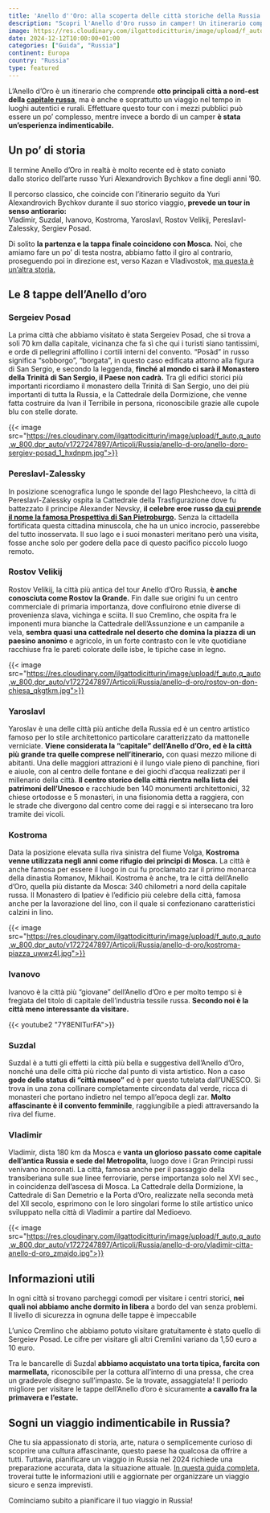 ```yaml
---
title: 'Anello d''Oro: alla scoperta delle città storiche della Russia'
description: "Scopri l'Anello d'Oro russo in camper! Un itinerario completo attraverso 8 città storiche, tra cui Suzdal, Vladimir e Yaroslavl. Un viaggio avventuroso e autentico alla scoperta della Russia più autentica."
image: https://res.cloudinary.com/ilgattodicitturin/image/upload/f_auto,q_auto,w_800,dpr_auto/v1731636403/Articoli/Russia/anello-d-oro/anello-doro-sergiev-posad_tqzdjx.jpg
date: 2024-12-12T10:00:00+01:00
categories: ["Guida", "Russia"]
continent: Europa
country: "Russia"
type: featured
---
```


L’Anello d’Oro è un itinerario che comprende **otto principali città a nord-est della [capitale russa](/blog/tour-di-mosca-in-due-giorni-itinerario-imperdibile)**, ma è anche e soprattutto un viaggio nel tempo in luoghi autentici e rurali.
Effettuare questo tour con i mezzi pubblici può essere un po’ complesso, mentre invece a bordo di un camper **è stata un’esperienza indimenticabile.** 

## Un po’ di storia
Il termine Anello d’Oro in realtà è molto recente ed è stato coniato dallo storico dell’arte russo Yuri Alexandrovich Bychkov a fine degli anni ’60. 

Il percorso classico, che coincide con l’itinerario seguito da Yuri Alexandrovich Bychkov durante il suo storico viaggio, **prevede un tour in senso antiorario:**
Vladimir, Suzdal, Ivanovo, Kostroma, Yaroslavl, Rostov Velikij, Pereslavl-Zalessky, Sergiev Posad. 

Di solito **la partenza e la tappa finale coincidono con Mosca.**
Noi, che amiamo fare un po’ di testa nostra, abbiamo fatto il giro al contrario, proseguendo poi in direzione est, verso Kazan e Vladivostok, [ma questa è un’altra storia.](/blog/dall-italia-al-giappone-in-van)

## Le 8 tappe dell’Anello d’oro 

### Sergeiev Posad
La prima città che abbiamo visitato è stata Sergeiev Posad, che si trova a soli 70 km dalla capitale, vicinanza che fa sì che qui i turisti siano tantissimi, e orde di pellegrini affollino i cortili interni del convento. “Posàd” in russo significa “sobborgo”, “borgata”, in questo caso edificata attorno alla figura di San Sergio, e secondo la leggenda, **finché al mondo ci sarà il Monastero della Trinità di San Sergio, il Paese non cadrà.** Tra gli edifici storici più importanti ricordiamo il monastero della Trinità di San Sergio, uno dei più importanti di tutta la Russia, e la Cattedrale della Dormizione, che venne fatta costruire da Ivan il Terribile in persona, riconoscibile grazie alle cupole blu con stelle dorate.

{{< image src="https://res.cloudinary.com/ilgattodicitturin/image/upload/f_auto,q_auto,w_800,dpr_auto/v1727247897/Articoli/Russia/anello-d-oro/anello-doro-sergiev-posad_1_hxdnpm.jpg">}}


### Pereslavl-Zalessky

In posizione scenografica lungo le sponde del lago Pleshcheevo, la città di Pereslavl-Zalessky ospita la Cattedrale della Trasfigurazione dove fu battezzato il principe Alexander Nevsky, **il celebre eroe russo [da cui prende il nome la famosa Prospettiva di San Pietroburgo](/blog/tour-di-san-pietroburgo-scopri-la-venezia-del-nord-in-2-giorni).** Senza la cittadella fortificata questa cittadina minuscola, che ha un unico incrocio,  passerebbe del tutto inosservata. Il suo lago e i suoi monasteri meritano però una visita, fosse anche solo per godere della pace di questo pacifico piccolo luogo remoto. 

### Rostov Velikij

Rostov Velikij, la città più antica del tour Anello d’Oro Russia, **è anche conosciuta come Rostov la Grande.** Fin dalle sue origini fu un centro commerciale di primaria importanza, dove confluirono etnie diverse di provenienza slava, vichinga e sciita. Il suo Cremlino, che ospita fra le imponenti mura bianche la Cattedrale dell’Assunzione e un campanile a vela, **sembra quasi una cattedrale nel deserto che domina la piazza di un paesino anonimo** e agricolo, in un forte contrasto con le vite quotidiane racchiuse fra le pareti colorate delle isbe, le tipiche case in legno. 

{{< image src="https://res.cloudinary.com/ilgattodicitturin/image/upload/f_auto,q_auto,w_800,dpr_auto/v1727247897/Articoli/Russia/anello-d-oro/rostov-on-don-chiesa_qkgtkm.jpg">}}

### Yaroslavl

Yaroslav è una delle città più antiche della Russia ed è un centro artistico famoso per lo stile architettonico particolare caratterizzato da mattonelle verniciate. **Viene considerata la “capitale” dell’Anello d’Oro, ed è la città più grande tra quelle comprese nell’itinerario,** con quasi mezzo milione di abitanti. Una delle maggiori attrazioni è il lungo viale pieno di panchine, fiori e aiuole, con al centro delle fontane e dei giochi d’acqua realizzati per il millenario della città. **Il centro storico della città rientra nella lista dei patrimoni dell’Unesco** e racchiude ben 140 monumenti architettonici, 32 chiese ortodosse e 5 monasteri, in una fisionomia detta a raggiera, con le strade che divergono dal centro come dei raggi e si intersecano tra loro tramite dei vicoli.

### Kostroma

Data la posizione elevata sulla riva sinistra del fiume Volga, **Kostroma venne utilizzata negli anni come rifugio dei principi di Mosca.** La città è anche famosa per essere il luogo in cui fu proclamato zar il primo monarca della dinastia Romanov, Mikhail.
Kostroma è anche, tra le città dell’Anello d’Oro, quella più distante da Mosca: 340 chilometri a nord della capitale russa. Il Monastero di Ipatiev è l’edificio più celebre della città, famosa anche per la lavorazione del lino, con il quale si confezionano caratteristici calzini in lino. 

{{< image src="https://res.cloudinary.com/ilgattodicitturin/image/upload/f_auto,q_auto,w_800,dpr_auto/v1727247897/Articoli/Russia/anello-d-oro/kostroma-piazza_uwwz4l.jpg">}}

### Ivanovo

Ivanovo è la città più “giovane” dell’Anello d’Oro e per molto tempo si è fregiata del titolo di capitale dell’industria tessile russa. **Secondo noi è la città meno interessante da visitare.** 

{{< youtube2 "7Y8ENITurFA">}}

### Suzdal

Suzdal è a tutti gli effetti la città più bella e suggestiva dell’Anello d’Oro, nonché una delle città più ricche dal punto di vista artistico. Non a caso **gode dello status di “città museo”** ed è per questo tutelata dall’UNESCO. Si trova in una zona collinare completamente circondata dal verde, ricca di monasteri che portano indietro nel tempo all’epoca degli zar. **Molto affascinante è il convento femminile**, raggiungibile a piedi attraversando la riva del fiume. 

### Vladimir

Vladimir, dista 180 km da Mosca e **vanta un glorioso passato come capitale dell’antica Russia e sede del Metropolita**, luogo dove i Gran Principi russi venivano incoronati. La città, famosa anche per il passaggio della transiberiana sulle sue linee ferroviarie, perse importanza solo nel XVI sec., in coincidenza dell’ascesa di Mosca. 
La Cattedrale della Dormizione, la Cattedrale di San Demetrio e la Porta d’Oro, realizzate nella seconda metà del XII secolo, esprimono con le loro singolari forme lo stile artistico unico sviluppato nella città di Vladimir a partire dal Medioevo.

{{< image src="https://res.cloudinary.com/ilgattodicitturin/image/upload/f_auto,q_auto,w_800,dpr_auto/v1727247897/Articoli/Russia/anello-d-oro/vladimir-citta-anello-d-oro_zmajdo.jpg">}}

## Informazioni utili

In ogni città si trovano parcheggi comodi per visitare i centri storici, **nei quali noi abbiamo anche dormito in libera** a bordo del van senza problemi. Il livello di sicurezza in ognuna delle tappe è impeccabile

L’unico Cremlino che abbiamo potuto visitare gratuitamente è stato quello di Sergeiev Posad. Le cifre per visitare gli altri Cremlini variano da 1,50 euro a 10 euro. 

Tra le bancarelle di Suzdal **abbiamo acquistato una torta tipica, farcita con marmellata,** riconoscibile per la cottura all’interno di una pressa, che crea un gradevole disegno sull’impasto. Se la trovate, assaggiatela!
Il periodo migliore per visitare le tappe dell’Anello d’oro è sicuramente **a cavallo fra la primavera e l’estate.** 

## Sogni un viaggio indimenticabile in Russia?
Che tu sia appassionato di storia, arte, natura o semplicemente curioso di scoprire una cultura affascinante, questo paese ha qualcosa da offrire a tutti.
Tuttavia, pianificare un viaggio in Russia nel 2024 richiede una preparazione accurata, data la situazione attuale. [In questa guida completa](/blog/viaggiare-in-russia-guida-completa-in-11-punti-aggiornamento-2024), troverai tutte le informazioni utili e aggiornate per organizzare un viaggio sicuro e senza imprevisti.

Cominciamo subito a pianificare il tuo viaggio in Russia!

 